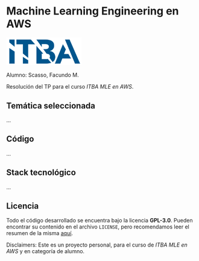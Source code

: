 # Machine Learning Engineering en AWS

<img class="center" src="docs/itba_logo.png" width=200 alt="Logo del ITBA"></img>

Alumno: Scasso, Facundo M.

Resolución del TP para el curso _ITBA MLE en AWS_.

## Temática seleccionada

...

## Código

...

## Stack tecnológico

...

## Licencia

Todo el código desarrollado se encuentra bajo la licencia **GPL-3.0**. Pueden encontrar su contenido en el archivo `LICENSE`, pero recomendamos leer el resumen de la misma [aquí](https://choosealicense.com/licenses/gpl-3.0/).

Disclaimers: Este es un proyecto personal, para el curso de _ITBA MLE en AWS_ y en categoría de alumno.
